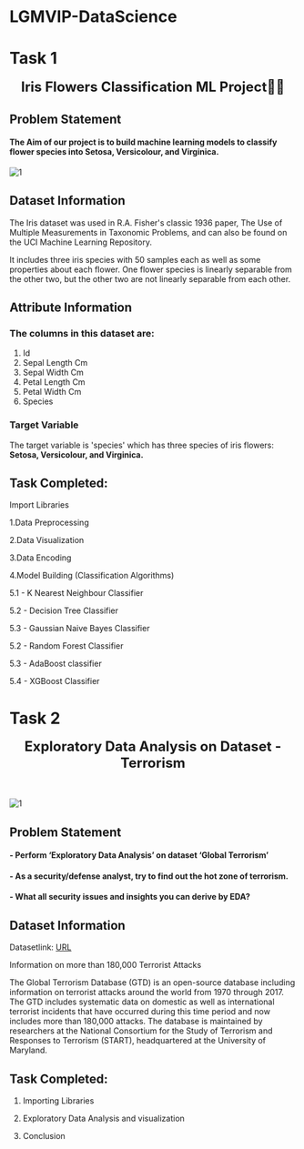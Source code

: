 # LGMVIP-DataScience

# Task 1

<center><font size="5"><b>Iris Flowers Classification ML Project💫✨</b></font> </center>

## Problem Statement

#### The Aim of our project is to build machine learning models to classify flower species into Setosa, Versicolour, and Virginica.

![1](https://user-images.githubusercontent.com/85668824/126992223-a9fbbbf6-d1fe-40a6-a6e5-feec7b52fbcc.png)

## Dataset Information

The Iris dataset was used in R.A. Fisher's classic 1936 paper, The Use of Multiple Measurements in Taxonomic Problems, and can also be found on the UCI Machine Learning Repository.<br>

It includes three iris species with 50 samples each as well as some properties about each flower. One flower species is linearly separable from the other two, but the other two are not linearly separable from each other.<br>

## Attribute Information

### The columns in this dataset are:<br>

1. Id<br>
2. Sepal Length Cm<br>
3. Sepal Width Cm<br>
4. Petal Length Cm<br>
5. Petal Width Cm<br>
6. Species<br>

### Target Variable

The target variable is 'species' which has three species of iris flowers: <b>Setosa, Versicolour, and Virginica.</b>

## Task Completed:
Import Libraries

1.Data Preprocessing

2.Data Visualization

3.Data Encoding

4.Model Building (Classification Algorithms)

5.1 - K Nearest Neighbour Classifier

5.2 - Decision Tree Classifier

5.3 - Gaussian Naive Bayes Classifier

5.2 - Random Forest Classifier

5.3 - AdaBoost classifier

5.4 - XGBoost Classifier


# Task 2

<center><font size="5"><b>Exploratory Data Analysis on Dataset - Terrorism </b></font> </center>
<br><br>

![1](https://user-images.githubusercontent.com/85668824/127006920-4bebbacd-a4f7-4469-b261-c17ab4da0aa5.jpg)

## Problem Statement

#### - Perform ‘Exploratory Data Analysis’ on dataset ‘Global Terrorism’

#### - As a security/defense analyst, try to find out the hot zone of terrorism.

#### - What all security issues and insights you can derive by EDA?

## Dataset Information

Datasetlink: <a href='https://bit.ly/2TK5Xn5'>URL</a>

Information on more than 180,000 Terrorist Attacks<br>

The Global Terrorism Database (GTD) is an open-source database including information on terrorist attacks around the world from 1970 through 2017. The GTD includes systematic data on domestic as well as international terrorist incidents that have occurred during this time period and now includes more than 180,000 attacks. The database is maintained by researchers at the National Consortium for the Study of Terrorism and Responses to Terrorism (START), headquartered at the University of Maryland.

## Task Completed:

1. Importing Libraries

2. Exploratory Data Analysis and visualization

3. Conclusion
